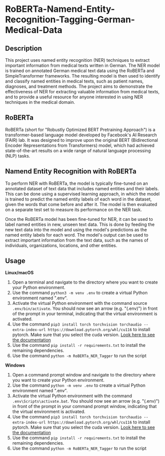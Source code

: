 # RoBERTa-Namend-Entity-Recognition-Tagging-German-Medical-Data
## Description
This project uses named entity recognition (NER) techniques to extract important information from medical texts written in German. The NER model is trained on annotated German medical text data using the RoBERTa and SimpleTransformer frameworks. The resulting model is then used to identify and classify named entities in medical texts, such as patient names, diagnoses, and treatment methods. The project aims to demonstrate the effectiveness of NER for extracting valuable information from medical texts, and to provide a useful resource for anyone interested in using NER techniques in the medical domain.


## RoBERTa
RoBERTa (short for "Robustly Optimized BERT Pretraining Approach") is a transformer-based language model developed by Facebook's AI Research (FAIR) lab. It was designed to improve upon the original BERT (Bidirectional Encoder Representations from Transformers) model, which had achieved state-of-the-art results on a wide range of natural language processing (NLP) tasks.


## Namend Entity Recognition with RoBERTa
To perform NER with RoBERTa, the model is typically fine-tuned on an annotated dataset of text data that includes named entities and their labels. This can be done using a supervised learning approach, in which the model is trained to predict the named entity labels of each word in the dataset, given the words that come before and after it. The model is then evaluated on a separate test set to measure its performance on the NER task.

Once the RoBERTa model has been fine-tuned for NER, it can be used to label named entities in new, unseen text data. This is done by feeding the new text data into the model and using the model's predictions as the named entity labels for each word. The model's output can be used to extract important information from the text data, such as the names of individuals, organizations, locations, and other entities.


## Usage
**Linux/macOS**
1. Open a terminal and navigate to the directory where you want to create your Python environment.
2. Use the command `python3 -m venv .env` to create a virtual Python environment named ".env".
3. Activate the virtual Python environment with the command source `.env/bin/activate`. You should now see an arrow (e.g. "(.env)") in front of the prompt in your terminal, indicating that the virtual environment is activated.
4. Use the command `pip3 install torch torchvision torchaudio --extra-index-url https://download.pytorch.org/whl/cu116` to install pytorch. Make sure that you select the cuda version. [Look here to see the documentation](https://pytorch.org/)
5. Use the command `pip install -r requirements.txt` to install the remaining dependencies.
6. Use the command `python -m RoBERTa_NER_Tagger` to run the script

**Windows**
1. Open a command prompt window and navigate to the directory where you want to create your Python environment.
2. Use the command `python -m venv .env` to create a virtual Python environment named ".env".
3. Activate the virtual Python environment with the command `.env\Scripts\activate.bat`. You should now see an arrow (e.g. "(.env)") in front of the prompt in your command prompt window, indicating that the virtual environment is activated.
4. Use the command `pip3 install torch torchvision torchaudio --extra-index-url https://download.pytorch.org/whl/cu116` to install pytorch. Make sure that you select the cuda version. [Look here to see the documentation](https://pytorch.org/)
5. Use the command `pip install -r requirements.txt` to install the remaining dependencies.
6. Use the command `python -m RoBERTa_NER_Tagger` to run the script
